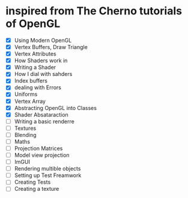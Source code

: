 # inspired from The Cherno tutorials of OpenGL

- [x] Using Modern OpenGL
- [x] Vertex Buffers, Draw Triangle
- [x] Vertex Attributes
- [x] How Shaders work in
- [x] Writing a Shader
- [x] How I dial with sahders
- [x] Index buffers
- [x] dealing with Errors
- [x] Uniforms
- [x] Vertex Array
- [x] Abstracting OpenGL into Classes
- [x] Shader Absataraction
- [ ] Writing a basic renderre
- [ ] Textures
- [ ] Blending
- [ ] Maths
- [ ] Projection Matrices
- [ ] Model view projection
- [ ] ImGUI
- [ ] Rendering multible objects
- [ ] Setting up Test Freamwork
- [ ] Creating Tests
- [ ] Creating a texture
